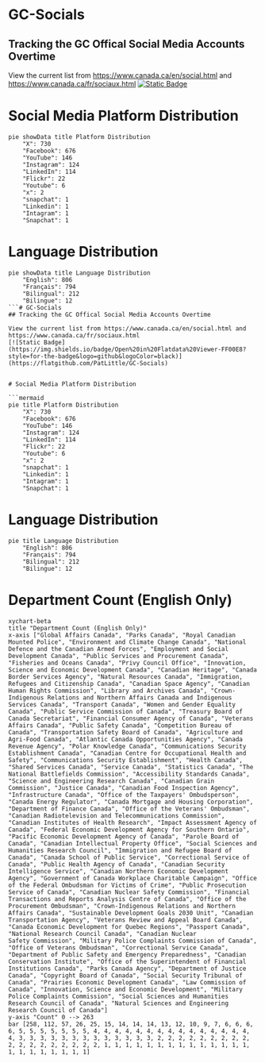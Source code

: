 # GC-Socials
## Tracking the GC Offical Social Media Accounts Overtime

View the current list from https://www.canada.ca/en/social.html and https://www.canada.ca/fr/sociaux.html
[![Static Badge](https://img.shields.io/badge/Open%20in%20Flatdata%20Viewer-FF00E8?style=for-the-badge&logo=github&logoColor=black)](https://flatgithub.com/PatLittle/GC-Socials)


# Social Media Platform Distribution

```mermaid
pie showData title Platform Distribution
    "X": 730
    "Facebook": 676
    "YouTube": 146
    "Instagram": 124
    "LinkedIn": 114
    "Flickr": 22
    "Youtube": 6
    "x": 2
    "snapchat": 1
    "Linkedin": 1
    "Intagram": 1
    "Snapchat": 1
```

# Language Distribution

```mermaid
pie showData title Language Distribution
    "English": 806
    "Français": 794
    "Bilingual": 212
    "Bilingue": 12
```# GC-Socials
## Tracking the GC Offical Social Media Accounts Overtime

View the current list from https://www.canada.ca/en/social.html and https://www.canada.ca/fr/sociaux.html
[![Static Badge](https://img.shields.io/badge/Open%20in%20Flatdata%20Viewer-FF00E8?style=for-the-badge&logo=github&logoColor=black)](https://flatgithub.com/PatLittle/GC-Socials)


# Social Media Platform Distribution

```mermaid
pie title Platform Distribution
    "X": 730
    "Facebook": 676
    "YouTube": 146
    "Instagram": 124
    "LinkedIn": 114
    "Flickr": 22
    "Youtube": 6
    "x": 2
    "snapchat": 1
    "Linkedin": 1
    "Intagram": 1
    "Snapchat": 1
```

# Language Distribution

```mermaid
pie title Language Distribution
    "English": 806
    "Français": 794
    "Bilingual": 212
    "Bilingue": 12
```

# Department Count (English Only)

```mermaid
xychart-beta
title "Department Count (English Only)"
x-axis ["Global Affairs Canada", "Parks Canada", "Royal Canadian Mounted Police", "Environment and Climate Change Canada", "National Defence and the Canadian Armed Forces", "Employment and Social Development Canada", "Public Services and Procurement Canada", "Fisheries and Oceans Canada", "Privy Council Office", "Innovation, Science and Economic Development Canada", "Canadian Heritage", "Canada Border Services Agency", "Natural Resources Canada", "Immigration, Refugees and Citizenship Canada", "Canadian Space Agency", "Canadian Human Rights Commission", "Library and Archives Canada", "Crown-Indigenous Relations and Northern Affairs Canada and Indigenous Services Canada", "Transport Canada", "Women and Gender Equality Canada", "Public Service Commission of Canada", "Treasury Board of Canada Secretariat", "Financial Consumer Agency of Canada", "Veterans Affairs Canada", "Public Safety Canada", "Competition Bureau of Canada", "Transportation Safety Board of Canada", "Agriculture and Agri-Food Canada", "Atlantic Canada Opportunities Agency", "Canada Revenue Agency", "Polar Knowledge Canada", "Communications Security Establishment Canada", "Canadian Centre for Occupational Health and Safety", "Communications Security Establishment", "Health Canada", "Shared Services Canada", "Service Canada", "Statistics Canada", "The National Battlefields Commission", "Accessibility Standards Canada", "Science and Engineering Research Canada", "Canadian Grain Commission", "Justice Canada", "Canadian Food Inspection Agency", "Infrastructure Canada", "Office of the Taxpayers' Ombudsperson", "Canada Energy Regulator", "Canada Mortgage and Housing Corporation", "Department of Finance Canada", "Office of the Veterans' Ombudsman", "Canadian Radio­television and Telecommunications Commission", "Canadian Institutes of Health Research", "Impact Assessment Agency of Canada", "Federal Economic Development Agency for Southern Ontario", "Pacific Economic Development Agency of Canada", "Parole Board of Canada", "Canadian Intellectual Property Office", "Social Sciences and Humanities Research Council", "Immigration and Refugee Board of Canada", "Canada School of Public Service", "Correctional Service of Canada", "Public Health Agency of Canada", "Canadian Security Intelligence Service", "Canadian Northern Economic Development Agency", "Government of Canada Workplace Charitable Campaign", "Office of the Federal Ombudsman for Victims of Crime", "Public Prosecution Service of Canada", "Canadian Nuclear Safety Commission", "Financial Transactions and Reports Analysis Centre of Canada", "Office of the Procurement Ombudsman", "Crown-Indigenous Relations and Northern Affairs Canada", "Sustainable Development Goals 2030 Unit", "Canadian Transportation Agency", "Veterans Review and Appeal Board Canada", "Canada Economic Development for Quebec Regions", "Passport Canada", "National Research Council Canada", "Canadian Nuclear Safety Commission", "Military Police Complaints Commission of Canada", "Office of Veterans Ombudsman", "Correctional Service Canada", "Department of Public Safety and Emergency Preparedness", "Canadian Conservation Institute", "Office of the Superintendent of Financial Institutions Canada", "Parks Canada Agency", "Department of Justice Canada", "Copyright Board of Canada", "Social Security Tribunal of Canada", "Prairies Economic Development Canada", "Law Commission of Canada", "Innovation, Science and Economic Development", "Military Police Complaints Commission", "Social Sciences and Humanities Research Council of Canada", "Natural Sciences and Engineering Research Council of Canada"]
y-axis "Count" 0 --> 263
bar [258, 112, 57, 26, 25, 15, 14, 14, 14, 13, 12, 10, 9, 7, 6, 6, 6, 6, 5, 5, 5, 5, 5, 5, 5, 4, 4, 4, 4, 4, 4, 4, 4, 4, 4, 4, 4, 4, 4, 4, 4, 3, 3, 3, 3, 3, 3, 3, 3, 3, 3, 3, 3, 3, 2, 2, 2, 2, 2, 2, 2, 2, 2, 2, 2, 2, 2, 2, 2, 2, 2, 2, 1, 1, 1, 1, 1, 1, 1, 1, 1, 1, 1, 1, 1, 1, 1, 1, 1, 1, 1, 1, 1, 1]
```